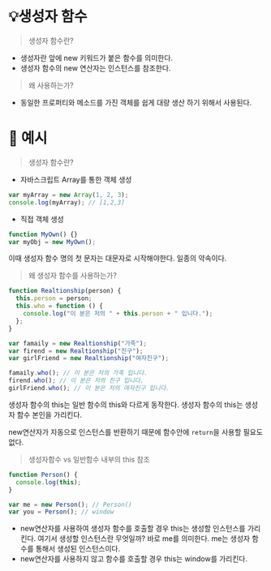 # 💡생성자 함수

> 생성자 함수란?

- 생성자란 앞에 new 키워드가 붙은 함수를 의미한다.
- 생성자 함수의 new 연산자는 인스턴스를 참조한다.

> 왜 사용하는가?

- 동일한 프로퍼티와 메소드를 가진 객체를 쉽게 대량 생산 하기 위해서 사용된다.

# 🚀 예시

> 생성자 함수란?

- 자바스크립트 Array를 통한 객체 생성

```jsx
var myArray = new Array(1, 2, 3);
console.log(myArray); // [1,2,3]
```

- 직접 객체 생성

```jsx
function MyOwn() {}
var myObj = new MyOwn();
```

이때 생성자 함수 명의 첫 문자는 대문자로 시작해야한다.
일종의 약속이다.

> 왜 생성자 함수를 사용하는가?

```jsx
function Realtionship(person) {
  this.person = person;
  this.who = function () {
    console.log("이 분은 저의 " + this.person + " 입니다.");
  };
}

var famaily = new Realtionship("가족");
var firend = new Realtionship("친구");
var girlFriend = new Realtionship("여자친구");

famaily.who(); // 이 분은 저의 가족 입니다.
firend.who(); // 이 분은 저의 친구 입니다.
girlFriend.who(); // 이 분은 저의 여자친구 입니다.
```

생성자 함수의 this는 일반 함수의 this와 다르게 동작한다.
생성자 함수의 this는 생성자 함수 본인을 가리킨다.

new연산자가 자동으로 인스턴스를 반환하기 때문에 함수안에 `return`을 사용할 필요도 없다.

> 생성자함수 vs 일반함수 내부의 this 참조

```jsx
function Person() {
  console.log(this);
}

var me = new Person(); // Person()
var you = Person(); // window
```

- new연산자를 사용하여 생성자 함수를 호출할 경우 this는 생성할 인스턴스를 가리킨다. 여기서 생성할 인스턴스란 무엇일까? 바로 me를 의미한다. me는 생성자 함수를 통해서 생성된 인스턴스이다.
- new연산자를 사용하지 않고 함수를 호출할 경우 this는 window를 가리킨다.
